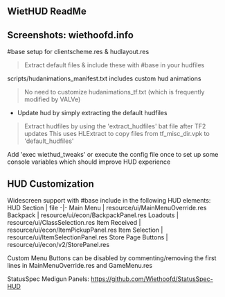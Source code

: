 WietHUD ReadMe
---------------------------
Screenshots: wiethoofd.info
---------------------------
#base setup for clientscheme.res & hudlayout.res
> Extract default files & include these with #base in your hudfiles

scripts/hudanimations_manifest.txt includes custom hud animations
> No need to customize hudanimations_tf.txt (which is frequently modified by VALVe)

- Update hud by simply extracting the default hudfiles
 > Extract hudfiles by using the 'extract_hudfiles' bat file after TF2 updates
 > This uses HLExtract to copy files from tf_misc_dir.vpk to 'default_hudfiles'
 
Add 'exec wiethud_tweaks' or execute the config file once to set up some console variables which should improve HUD experience

HUD Customization
---------------------------
Widescreen support with #base include in the following HUD elements:
HUD Section | file
-|-
Main Menu | resource/ui/MainMenuOverride.res
Backpack | resource/ui/econ/BackpackPanel.res
Loadouts | resource/ui/ClassSelection.res
Item Received | resource/ui/econ/ItemPickupPanel.res
Item Selection | resource/ui/ItemSelectionPanel.res
Store Page Buttons | resource/ui/econ/v2/StorePanel.res

Custom Menu Buttons can be disabled by commenting/removing the first lines in MainMenuOverride.res and GameMenu.res

StatusSpec Medigun Panels: https://github.com/Wiethoofd/StatusSpec-HUD